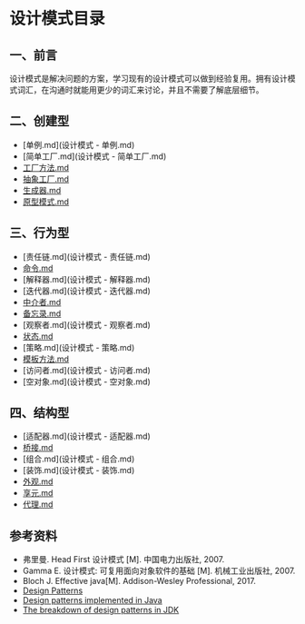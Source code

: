 # 设计模式目录

## 一、前言

设计模式是解决问题的方案，学习现有的设计模式可以做到经验复用。拥有设计模式词汇，在沟通时就能用更少的词汇来讨论，并且不需要了解底层细节。

## 二、创建型

- [单例.md](设计模式  - 单例.md)
- [简单工厂.md](设计模式 - 简单工厂.md)
- [工厂方法.md](设计模式%20-%20工厂方法.md)
- [抽象工厂.md](设计模式%20-%20抽象工厂.md)
- [生成器.md](设计模式%20-%20生成器.md)
- [原型模式.md](设计模式%20-%20原型模式.md)

## 三、行为型

- [责任链.md](设计模式 - 责任链.md)
- [命令.md](设计模式%20-%20命令.md)
- [解释器.md](设计模式 - 解释器.md)
- [迭代器.md](设计模式 - 迭代器.md)
- [中介者.md](设计模式%20-%20中介者.md)
- [备忘录.md](设计模式%20-%20备忘录.md)
- [观察者.md](设计模式 - 观察者.md)
- [状态.md](设计模式%20-%20状态.md)
- [策略.md](设计模式 - 策略.md)
- [模板方法.md](设计模式%20-%20模板方法.md)
- [访问者.md](设计模式 - 访问者.md)
- [空对象.md](设计模式 - 空对象.md)

## 四、结构型

- [适配器.md](设计模式 - 适配器.md)
- [桥接.md](设计模式%20-%20桥接.md)
- [组合.md](设计模式 - 组合.md)
- [装饰.md](设计模式 - 装饰.md)
- [外观.md](设计模式%20-%20外观.md)
- [享元.md](设计模式%20-%20享元.md)
- [代理.md](设计模式%20-%20代理.md)

## 参考资料

- 弗里曼. Head First 设计模式 [M]. 中国电力出版社, 2007.
- Gamma E. 设计模式: 可复用面向对象软件的基础 [M]. 机械工业出版社, 2007.
- Bloch J. Effective java[M]. Addison-Wesley Professional, 2017.
- [Design Patterns](http://www.oodesign.com/)
- [Design patterns implemented in Java](http://java-design-patterns.com/)
- [The breakdown of design patterns in JDK](http://www.programering.com/a/MTNxAzMwATY.html)
